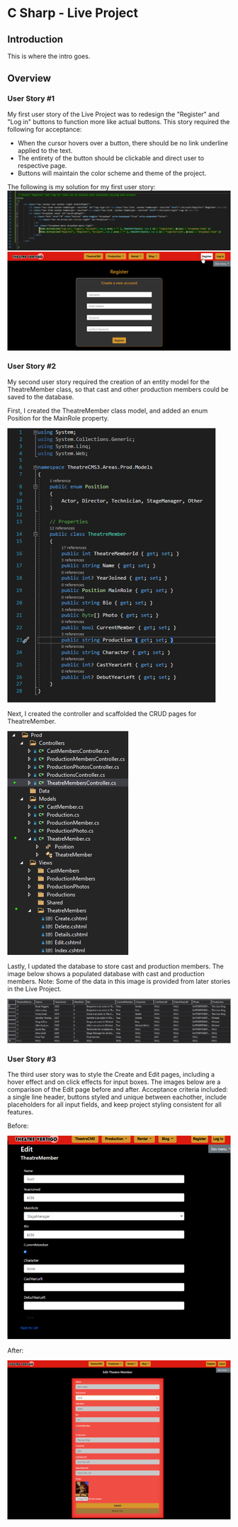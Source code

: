# C Sharp - Live Project

## Introduction
This is where the intro goes.

## Overview

### User Story #1

My first user story of the Live Project was to redesign the "Register" and "Log in" buttons to function more like actual buttons. 
This story required the following for acceptance: 
- When the cursor hovers over a button, there should be no link underline applied to the text. 
- The entirety of the button should be clickable and direct user to respective page. 
- Buttons will maintain the color scheme and theme of the project.

The following is my solution for my first user story:
![This is an image](https://github.com/tbon27/CSharp-LiveProject/blob/main/images/story1/US1-SNIP.png)
![This is an image](https://github.com/tbon27/CSharp-LiveProject/blob/main/images/story1/US1-SS.png)

### User Story #2

My second user story required the creation of an entity model for the TheatreMember class, so that cast and other production members could be saved to the database.

First, I created the TheatreMember class model, and added an enum Position for the MainRole property.

![This is an image](https://github.com/tbon27/CSharp-LiveProject/blob/main/images/story2/US2-SNIP.png)

Next, I created the controller and scaffolded the CRUD pages for TheatreMember.

![This is an image](https://github.com/tbon27/CSharp-LiveProject/blob/main/images/story2/US2-SNIP2a.png)

Lastly, I updated the database to store cast and production members. The image below shows a populated database with cast and production members. Note: Some of the data in this image is provided from later stories in the Live Project.

![This is an image](https://github.com/tbon27/CSharp-LiveProject/blob/main/images/story2/US2-SNIP3a.png)

### User Story #3

The third user story was to style the Create and Edit pages, including a hover effect and on click effects for input boxes. The images below are a comparison of the Edit page before and after. Acceptance criteria included: a single line header, buttons styled and unique between eachother, include placeholders for all input fields, and keep project styling consistent for all features.

Before:

![This is an image](https://github.com/tbon27/CSharp-LiveProject/blob/main/images/story3/US3-SS2a.png)

After:

![This is an image](https://github.com/tbon27/CSharp-LiveProject/blob/main/images/story3/US3-SS1b.png)
